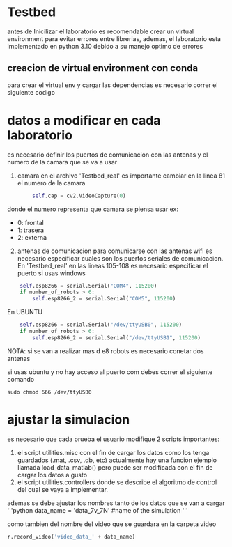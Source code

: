 # Testbed

antes de Inicilizar el laboratorio es recomendable crear un virtual environment para evitar errores entre librerias, ademas, el laboratorio esta implementado en python 3.10 debido a su manejo optimo de errores

## creacion de virtual environment con conda
 para crear el virtual env y cargar las dependencias es necesario correr el siguiente codigo
  

# datos a modificar en cada laboratorio
es necesario definir los puertos de comunicacion con las antenas y el numero de la camara que se va a usar

1. camara
en el archivo 'Testbed_real' es importante cambiar en la linea 81 el numero de la camara 
``` python
        self.cap = cv2.VideoCapture(0)
```

donde el numero representa que camara se piensa usar
ex:
- 0: frontal 
- 1: trasera 
- 2: externa

2. antenas de comunicacion
para comunicarse con las antenas wifi es necesario especificar cuales son los puertos seriales de comunicacion.
En 'Testbed_real' en las lineas 105-108 es necesario especificar el puerto
si usas windows
``` python
    self.esp8266 = serial.Serial("COM4", 115200)
    if number_of_robots > 6:
        self.esp8266_2 = serial.Serial("COM5", 115200)
```


En UBUNTU

``` python
    self.esp8266 = serial.Serial("/dev/ttyUSB0", 115200)
    if number_of_robots > 6:
        self.esp8266_2 = serial.Serial("/dev/ttyUSB1", 115200)
```

NOTA: si se van a realizar mas d e8 robots es necesario conetar dos antenas

si usas ubuntu y no hay acceso al puerto com debes correr el siguiente comando 
``` shell
sudo chmod 666 /dev/ttyUSB0
```

# ajustar la simulacion
es necesario que cada prueba el usuario modifique 2 scripts importantes:
1. el script utilities.misc con el fin de cargar los datos como los tenga guardados (.mat, .csv, .db, etc) actualmente hay una funcion ejemplo llamada load_data_matlab() pero puede ser modificada con el fin de cargar los datos a gusto
2. el script utilities.controllers donde se describe el algoritmo de control del cual se vaya a implementar.

ademas se debe ajustar los nombres tanto de los datos que se van a cargar
'''python 
data_name = 'data_7v_7N' #name of the simulation
'''

como tambien del nombre del video que se guardara en la carpeta video
```python 
r.record_video('video_data_' + data_name)
```

